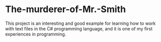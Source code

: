# The-murderer-of-Mr.-Smith
This project is an interesting and good example for learning how to work with text files in the C# programming language, and it is one of my first experiences in programming.

